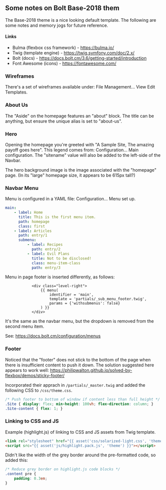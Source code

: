 ## Some notes on Bolt Base-2018 them

The Base-2018 theme is a nice looking default template. The following are some notes and memory jogs for future reference.

#### Links

* Bulma (flexbox css framework) - https://bulma.io/
* Twig (template engine) - https://twig.symfony.com/doc/2.x/
* Bolt (docs) - https://docs.bolt.cm/3.6/getting-started/introduction
* Font Awesome (icons) - https://fontawesome.com/

### Wireframes

There's a set of wireframes available under: File Management... View Edit Templates.

### About Us

The "Aside" on the homepage features an "about" block. The title can be anything, but ensure the unique alias is set to "about-us".

### Hero

Opening the homepage you're greeted with "A Sample Site, The amazing payoff goes here". This legend comes from: Configuration... Main configuration. The "sitename" value will also be added to the left-side of the Navbar.

The hero background image is the image associated with the "homepage" page. (In its "large" homepage size, it appears to be 615px tall?)

### Navbar Menu

Menu is configured in a YAML file: Configuration... Menu set up. 

```yaml
main:
    - label: Home
      title: This is the first menu item.
      path: homepage
      class: first
    - label: Articles
      path: entry/1
      submenu:
          - label: Recipes
            path: entry/2
          - label: Evil Plans
            title: Not to be disclosed!
            class: menu-item-class
            path: entry/3
```

Menu in page footer is inserted differently, as follows:

```twig
            <div class="level-right">
                {{ menu(
                    identifier = 'main',
                    template = 'partials/_sub_menu_footer.twig',
                    params = {'withsubmenus': false}
                ) }}
            </div>
```

It's the same as the navbar menu, but the dropdown is removed from the second menu item.

See: https://docs.bolt.cm/configuration/menus

### Footer

Noticed that the "footer" does not stick to the bottom of the page when there is insufficient content to push it down. The solution suggested here appears to work well: https://philipwalton.github.io/solved-by-flexbox/demos/sticky-footer/

Incorporated their apprach in `/partials/_master.twig` and added the following CSS to `/css/theme.css`.

```css
/* Push footer to bottom of window if content less than full height */
.Site { display: flex; min-height: 100vh; flex-direction: column; }
.Site-content { flex: 1; }
```

### Linking to CSS and JS

Example (highlight.js) of linking to CSS and JS assets from Twig template.

```html
<link rel="stylesheet" href="{{ asset('css/solarized-light.css', 'theme') }}">
<script src="{{ asset('js/highlight.pack.js', 'theme') }}"></script>
```

Didn't like the width of the grey border around the pre-formatted code, so added this:

```css
/* Reduce grey border on highlight.js code blocks */
.content pre {
    padding: 0.3em;
}
```
